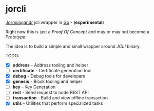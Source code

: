 # jorcli
[Jormungandr](https://github.com/input-output-hk/jormungandr) jcli wrapper in [Go](https://golang.org/) - (**experimental**)

Right now this is just a *Proof Of Concept* and may or may not become a *Prototype*.

The idea is to build a simple and small wrapper around *JCLI* binary.

TODO:
- [x] **address** - Address tooling and helper
- [ ] **certificate** - Certificate generation tool
- [x] **debug** - Debug tools for developers
- [x] **genesis** - Block tooling and helper
- [ ] **key** - Key Generation
- [ ] **rest** - Send request to node REST API
- [ ] **transaction** - Build and view offline transaction
- [x] **utils** - Utilities that perform specialized tasks
